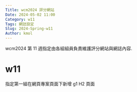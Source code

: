 ```yaml
---
Title: wcm2024 評分網站
Date: 2024-05-02 11:00
Category: w11
Tags: 網誌設定
Slug: 2024-Spring-w11
Author: kmol
---
```


wcm2024 第 11 週指定由各組組員負責維護評分網站與網誌內容.

<!-- PELICAN_END_SUMMARY -->

# w11
指定第一組在網頁專案頁面下新增 g1 H2 頁面